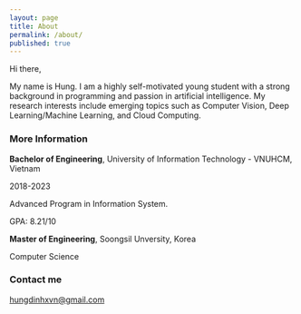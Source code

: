 ```yaml
---
layout: page
title: About
permalink: /about/
published: true
---
```


Hi there,

My name is Hung. I am a highly self-motivated young student with a strong background in programming and passion in artificial intelligence. My research interests include emerging topics such as Computer Vision, Deep Learning/Machine Learning, and Cloud Computing.

### More Information

**Bachelor of Engineering**, University of Information Technology - VNUHCM, Vietnam 

2018-2023

Advanced Program in Information System.

GPA: 8.21/10 

**Master of Engineering**, Soongsil Unversity, Korea

Computer Science 


### Contact me

[hungdinhxvn@gmail.com](mailto:hungdinhxvn@gmail.com)
